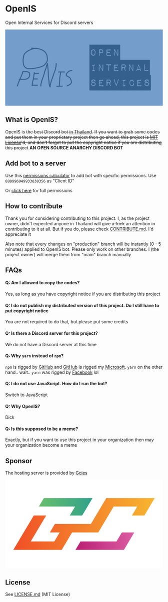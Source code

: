 # OpenIS

Open Internal Services for Discord servers

![OpenIS Banner](assets/banner.png)

## What is OpenIS?

OpenIS is ~~the best Discord bot <abbr title="First working open source Discord bot">in Thailand</abbr>. If you want to grab some codes and put them in your proprietary project then go ahead, this project is [MIT License](#license)'d, and don't forget to put the copyright notice if you are distributing this project~~ **AN OPEN SOURCE ANARCHY DISCORD BOT**

## Add bot to a server

Use this [permissions calculator](https://finitereality.github.io/permissions-calculator/) to add bot with specific permissions. Use `880996949933838356` as "Client ID"

Or [click here](https://discord.com/api/oauth2/authorize?client_id=880996949933838356&permissions=8&scope=bot%20applications.commands) for full permissions

## How to contribute

Thank you for considering contributing to this project. I, as the project owner, didn't expected anyone in Thailand will give ~~a fuck~~ an attention in contributing to it at all. But if you do, please check [CONTRIBUTE.md](CONTRIBUTE.md). I'd appreciate it

Also note that every changes on "production" branch will be instantly (0 - 5 minutes) applied to OpenIS bot. Please only work on other branches. I (the project owner) will merge them from "main" branch manually

## FAQs

#### Q: Am I allowed to copy the codes?

Yes, as long as you have copyright notice if you are distributing this project

#### Q: I do not publish my distributed version of this project. Do I still have to put copyright notice

You are not required to do that, but please put some credits

#### Q: Is there a Discord server for this project?

We do not have a Discord server at this time

#### Q: Why `yarn` instead of `npm`?

`npm` is rigged by [GitHub](https://github.com/) and [GitHub](https://github.com/) is rigged my [Microsoft](https://www.microsoft.com/). `yarn` on the other hand.. wait.. `yarn` was rigged by [Facebook](https://facebook.com) lol

#### Q: I do not use JavaScript. How do I run the bot?

Switch to JavaScript

#### Q: Why OpenIS?

Dick

#### Q: Is this supposed to be a meme?

Exactly, but if you want to use this project in your organization then may your organization become a meme

## Sponsor

The hosting server is provided by [Gcies](https://gcies.net/)

[![Gcies logo](assets/gcies.svg)](https://gcies.net/)

## License

See [LICENSE.md](LICENSE.md) (MIT License)
